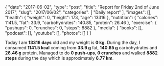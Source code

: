 {
    "date": "2017-06-02",
    "type": "post",
    "title": "Report for Friday 2nd of June 2017",
    "slug": "2017\/06\/02",
    "categories": [
        "Daily report"
    ],
    "images": [],
    "health": {
        "weight": 0,
        "height": 173,
        "age": 13316
    },
    "nutrition": {
        "calories": 1141.5,
        "fat": 33.9,
        "carbohydrates": 140.85,
        "protein": 26.46
    },
    "exercise": {
        "pushups": 0,
        "crunches": 0,
        "steps": 8882
    },
    "media": {
        "books": [],
        "podcast": [],
        "youtube": [],
        "photos": []
    }
}

Today I am <strong>13316 days</strong> old and my weight is <strong>0 kg</strong>. During the day, I consumed <strong>1141.5 kcal</strong> coming from <strong>33.9 g</strong> fat, <strong>140.85 g</strong> carbohydrates and <strong>26.46 g</strong> protein. Managed to do <strong>0 push-ups</strong>, <strong>0 crunches</strong> and walked <strong>8882 steps</strong> during the day which is approximately <strong>6.77 km</strong>.